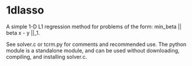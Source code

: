 # 1dlasso
A simple 1-D L1 regression method for problems of the form: min_beta || beta x - y ||_1. 

See solver.c or tcrm.py for comments and recommended use. The python module is a standalone module, and can be used without downloading, compiling, and installing solver.c. 
